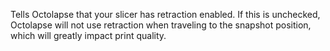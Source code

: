 Tells Octolapse that your slicer has retraction enabled.  If this is unchecked, Octolapse will not use retraction when traveling to the snapshot position, which will greatly impact print quality.
